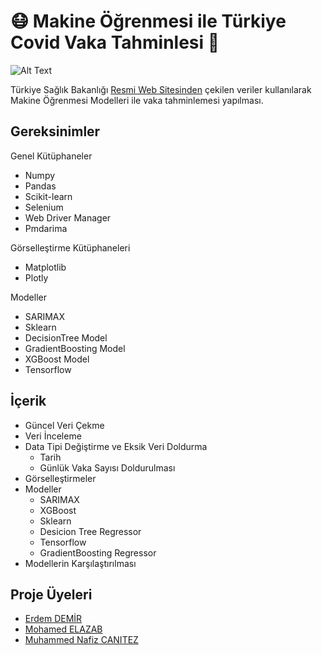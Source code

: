 #  😷 Makine Öğrenmesi ile Türkiye Covid Vaka Tahminlesi 🦠

![Alt Text](https://i.pinimg.com/originals/c6/28/87/c62887db7cea40ab5753171c86e456ef.gif)

Türkiye Sağlık Bakanlığı [Resmi Web Sitesinden](https://covid19.saglik.gov.tr/TR-66935/genel-koronavirus-tablosu.html) çekilen veriler kullanılarak Makine Öğrenmesi Modelleri ile vaka tahminlemesi yapılması.

## Gereksinimler

Genel Kütüphaneler
 *	Numpy
 *	Pandas
 *	Scikit-learn
 *  Selenium
 *  Web Driver Manager
 *  Pmdarima
 
Görselleştirme Kütüphaneleri
 *	Matplotlib
 *	Plotly

Modeller
 *  SARIMAX
 *  Sklearn
 *  DecisionTree Model
 *	GradientBoosting Model
 *	XGBoost Model
 *	Tensorflow 

## İçerik

* Güncel Veri Çekme
* Veri İnceleme
* Data Tipi Değiştirme ve Eksik Veri Doldurma
    - Tarih
    - Günlük Vaka Sayısı Doldurulması
* Görselleştirmeler
* Modeller
    - SARIMAX
    - XGBoost
    - Sklearn
    - Desicion Tree Regressor
    - Tensorflow
    - GradientBoosting Regressor
* Modellerin Karşılaştırılması

## Proje Üyeleri 

* [Erdem DEMİR](https://github.com/demirerdem)
* [Mohamed ELAZAB](https://github.com/elazabmohamed)
* [Muhammed Nafiz CANITEZ](https://github.com/nafizcntz)
